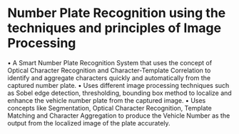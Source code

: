 # Number Plate Recognition using the techniques and principles of Image Processing
•	A Smart Number Plate Recognition System that uses the concept of Optical Character Recognition and Character-Template Correlation to identify and aggregate characters quickly and automatically from the captured number plate.
•	Uses different image processing techniques such as Sobel edge detection, thresholding, bounding box method to localize and enhance the vehicle number plate from the captured image.
•	Uses concepts like Segmentation, Optical Character Recognition, Template Matching and Character Aggregation to produce the Vehicle Number as the output from the localized image of the plate accurately.
